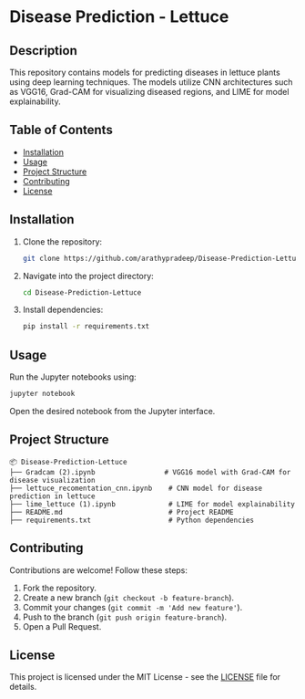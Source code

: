 # Disease Prediction - Lettuce

## Description
This repository contains models for predicting diseases in lettuce plants using deep learning techniques. The models utilize CNN architectures such as VGG16, Grad-CAM for visualizing diseased regions, and LIME for model explainability.

## Table of Contents
- [Installation](#installation)
- [Usage](#usage)
- [Project Structure](#project-structure)
- [Contributing](#contributing)
- [License](#license)

## Installation
1. Clone the repository:
   ```sh
   git clone https://github.com/arathypradeep/Disease-Prediction-Lettuce.git
   ```
2. Navigate into the project directory:
   ```sh
   cd Disease-Prediction-Lettuce
   ```
3. Install dependencies:
   ```sh
   pip install -r requirements.txt
   ```

## Usage
Run the Jupyter notebooks using:
```sh
jupyter notebook
```
Open the desired notebook from the Jupyter interface.

## Project Structure
```
📦 Disease-Prediction-Lettuce
├── Gradcam (2).ipynb                 # VGG16 model with Grad-CAM for disease visualization
├── lettuce_recomentation_cnn.ipynb    # CNN model for disease prediction in lettuce
├── lime_lettuce (1).ipynb             # LIME for model explainability
├── README.md                          # Project README
├── requirements.txt                   # Python dependencies
```

## Contributing
Contributions are welcome! Follow these steps:
1. Fork the repository.
2. Create a new branch (`git checkout -b feature-branch`).
3. Commit your changes (`git commit -m 'Add new feature'`).
4. Push to the branch (`git push origin feature-branch`).
5. Open a Pull Request.

## License
This project is licensed under the MIT License - see the [LICENSE](LICENSE) file for details.

